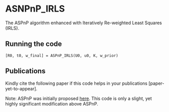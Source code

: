 # ASNPnP_IRLS

The ASPnP algorithm enhanced with Iteratively Re-weighted Least Squares (IRLS).


## Running the code

```
[R0, t0, w_final] = ASPnP_IRLS(U0, u0, K, w_prior)
```


## Publications

Kindly cite the following paper if this code helps in your publications [paper-yet-to-appear].

Note: ASPnP was initially proposed [here](http://www2.maths.lth.se/vision/publdb/reports/pdf/zheng-kuang-etal-iiccvi-13.pdf). This code is only a slight, yet highly significant modification above ASPnP.
